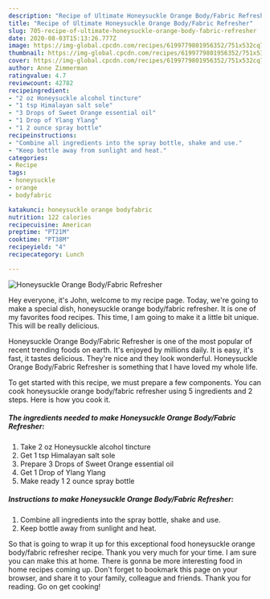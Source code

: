 ```yaml
---
description: "Recipe of Ultimate Honeysuckle Orange Body/Fabric Refresher"
title: "Recipe of Ultimate Honeysuckle Orange Body/Fabric Refresher"
slug: 705-recipe-of-ultimate-honeysuckle-orange-body-fabric-refresher
date: 2020-08-03T15:13:26.777Z
image: https://img-global.cpcdn.com/recipes/6199779801956352/751x532cq70/honeysuckle-orange-bodyfabric-refresher-recipe-main-photo.jpg
thumbnail: https://img-global.cpcdn.com/recipes/6199779801956352/751x532cq70/honeysuckle-orange-bodyfabric-refresher-recipe-main-photo.jpg
cover: https://img-global.cpcdn.com/recipes/6199779801956352/751x532cq70/honeysuckle-orange-bodyfabric-refresher-recipe-main-photo.jpg
author: Anne Zimmerman
ratingvalue: 4.7
reviewcount: 42782
recipeingredient:
- "2 oz Honeysuckle alcohol tincture"
- "1 tsp Himalayan salt sole"
- "3 Drops of Sweet Orange essential oil"
- "1 Drop of Ylang Ylang"
- "1 2 ounce spray bottle"
recipeinstructions:
- "Combine all ingredients into the spray bottle, shake and use."
- "Keep bottle away from sunlight and heat."
categories:
- Recipe
tags:
- honeysuckle
- orange
- bodyfabric

katakunci: honeysuckle orange bodyfabric 
nutrition: 122 calories
recipecuisine: American
preptime: "PT21M"
cooktime: "PT38M"
recipeyield: "4"
recipecategory: Lunch

---
```



![Honeysuckle Orange Body/Fabric Refresher](https://img-global.cpcdn.com/recipes/6199779801956352/751x532cq70/honeysuckle-orange-bodyfabric-refresher-recipe-main-photo.jpg)

Hey everyone, it's John, welcome to my recipe page. Today, we're going to make a special dish, honeysuckle orange body/fabric refresher. It is one of my favorites food recipes. This time, I am going to make it a little bit unique. This will be really delicious.

Honeysuckle Orange Body/Fabric Refresher is one of the most popular of recent trending foods on earth. It's enjoyed by millions daily. It is easy, it's fast, it tastes delicious. They're nice and they look wonderful. Honeysuckle Orange Body/Fabric Refresher is something that I have loved my whole life.




To get started with this recipe, we must prepare a few components. You can cook honeysuckle orange body/fabric refresher using 5 ingredients and 2 steps. Here is how you cook it.

<!--inarticleads1-->

##### The ingredients needed to make Honeysuckle Orange Body/Fabric Refresher:

1. Take 2 oz Honeysuckle alcohol tincture
1. Get 1 tsp Himalayan salt sole
1. Prepare 3 Drops of Sweet Orange essential oil
1. Get 1 Drop of Ylang Ylang
1. Make ready 1 2 ounce spray bottle




<!--inarticleads2-->

##### Instructions to make Honeysuckle Orange Body/Fabric Refresher:

1. Combine all ingredients into the spray bottle, shake and use.
1. Keep bottle away from sunlight and heat.




So that is going to wrap it up for this exceptional food honeysuckle orange body/fabric refresher recipe. Thank you very much for your time. I am sure you can make this at home. There is gonna be more interesting food in home recipes coming up. Don't forget to bookmark this page on your browser, and share it to your family, colleague and friends. Thank you for reading. Go on get cooking!
